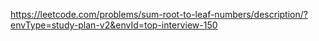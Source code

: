 https://leetcode.com/problems/sum-root-to-leaf-numbers/description/?envType=study-plan-v2&envId=top-interview-150